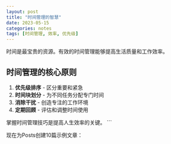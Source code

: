 ```yaml
---
layout: post
title: "时间管理的智慧"
date: 2023-05-15
categories: notes
tags: [时间管理, 效率, 优先级]
---
```


时间是最宝贵的资源。有效的时间管理能够提高生活质量和工作效率。

## 时间管理的核心原则

1. **优先级排序** - 区分重要和紧急
2. **时间块划分** - 为不同任务分配专门时间
3. **消除干扰** - 创造专注的工作环境
4. **定期回顾** - 评估和调整时间使用

掌握时间管理技巧是提高人生效率的关键。
\`\`\`

现在为Posts创建10篇示例文章：

